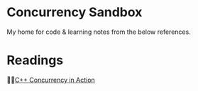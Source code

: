 # Concurrency Sandbox
My home for code & learning notes from the below references.


# Readings
📖💵[C++ Concurrency in Action](https://www.manning.com/books/c-plus-plus-concurrency-in-action)
